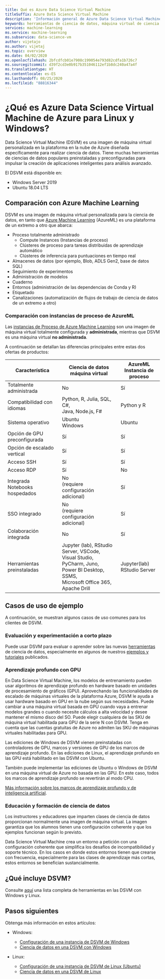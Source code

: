```yaml
---
title: Qué es Azure Data Science Virtual Machine
titleSuffix: Azure Data Science Virtual Machine
description: 'Información general de Azure Data Science Virtual Machine: una máquina virtual fácil de usar en la plataforma de la nube de Azure, con herramientas y bibliotecas preinstaladas y configuradas para la práctica de la ciencia de datos.'
keywords: herramientas de ciencia de datos, máquina virtual de ciencia de datos, herramientas para la ciencia de datos, ciencia de datos de linux
services: machine-learning
ms.service: machine-learning
ms.subservice: data-science-vm
author: vijetajo
ms.author: vijetaj
ms.topic: overview
ms.date: 04/02/2020
ms.openlocfilehash: 2bfcdfcb01e7908c199054e793d82cdfa1b726c7
ms.sourcegitcommit: d39f2cd3e0b917b351046112ef1b8dc240a47a4f
ms.translationtype: HT
ms.contentlocale: es-ES
ms.lasthandoff: 08/25/2020
ms.locfileid: "88816344"
---
```

# <a name="what-is-the-azure-data-science-virtual-machine-for-linux-and-windows"></a>¿Qué es Azure Data Science Virtual Machine de Azure para Linux y Windows?

Data Science Virtual Machine (DSVM) es una imagen de máquina virtual personalizada en la plataforma en la nube de Azure diseñada específicamente para realizar ciencia de datos. Tiene muchas herramientas de ciencias de datos populares preinstaladas y preconfiguradas para impulsar la creación de aplicaciones inteligentes para análisis avanzado.

El DSVM está disponible en:

+ Windows Server 2019
+ Ubuntu 18.04 LTS

## <a name="comparison-with-azure-machine-learning"></a>Comparación con Azure Machine Learning

DSVM es una imagen de máquina virtual personalizada para la ciencia de datos, en tanto que [Azure Machine Learning](https://docs.microsoft.com/azure/machine-learning/overview-what-is-azure-ml) (AzureML) es una plataforma de un extremo a otro que abarca:

+ Proceso totalmente administrado
  + Compute Instances (Instancias de proceso)
  + Clústeres de proceso para tareas distribuidas de aprendizaje automático
  + Clústeres de inferencia para puntuaciones en tiempo real
+ Almacenes de datos (por ejemplo, Blob, ADLS Gen2, base de datos SQL)
+ Seguimiento de experimentos
+ Administración de modelos
+ Cuaderno
+ Entornos (administración de las dependencias de Conda y R)
+ Etiquetado
+ Canalizaciones (automatización de flujos de trabajo de ciencia de datos de un extremo a otro)

### <a name="comparison-with-azureml-compute-instances"></a>Comparación con instancias de proceso de AzureML

Las [instancias de Proceso de Azure Machine Learning](https://docs.microsoft.com/azure/machine-learning/concept-compute-instance) son una imagen de máquina virtual totalmente configurada y __administrada__, mientras que DSVM es una máquina virtual __no administrada__.

A continuación se detallan las diferencias principales entre estas dos ofertas de productos:


|Característica |Ciencia de datos<br>máquina virtual |AzureML<br>Instancia de proceso  | 
|---------|---------|---------|
| Totalmente administrada | No        | Sí        |
|Compatibilidad con idiomas     |  Python, R, Julia, SQL, C#,<br> Java, Node.js, F#       | Python y R        |
|Sistema operativo     | Ubuntu<br>Windows         |    Ubuntu     |
|Opción de GPU preconfigurada     |  Sí       |    Sí     |
|Opción de escalado vertical | Sí | Sí |
|Acceso SSH    | Sí        |    Sí     |
|Acceso RDP    | Sí        |     No    |
|Integrada<br>Notebooks hospedados     |   No<br>(requiere configuración adicional)      |      Sí   |
|SSO integrado     | No <br>(requiere configuración adicional)         |    Sí     |
|Colaboración integrada     | No         | Sí        |
|Herramientas preinstaladas     |  Jupyter (lab), RStudio Server, VSCode,<br> Visual Studio, PyCharm, Juno,<br>Power BI Desktop, SSMS, <br>Microsoft Office 365, Apache Drill       |     Jupyter(lab)<br> RStudio Server   |

## <a name="sample-use-cases"></a>Casos de uso de ejemplo

A continuación, se muestran algunos casos de uso comunes para los clientes de DSVM.

### <a name="short-term-experimentation-and-evaluation"></a>Evaluación y experimentación a corto plazo

Puede usar DSVM para evaluar o aprender sobre las nuevas [herramientas](./tools-included.md) de ciencia de datos, especialmente en algunos de nuestros [ejemplos y tutoriales](./dsvm-samples-and-walkthroughs.md) publicados.

### <a name="deep-learning-with-gpus"></a>Aprendizaje profundo con GPU

En Data Science Virtual Machine, los modelos de entrenamiento pueden usar algoritmos de aprendizaje profundo en hardware basado en unidades de procesamiento de gráficos (GPU). Aprovechando las funcionalidades de escalado de máquinas virtuales de la plataforma Azure, DSVM le ayuda a usar hardware basado en GPU en la nube según sus necesidades. Puede cambiar a una máquina virtual basada en GPU cuando vaya a entrenar modelos grandes o cuando necesite cálculos a alta velocidad y desee mantener el mismo disco del SO. Puede elegir cualquiera de las SKU de máquina virtual habilitada para GPU de la serie N con DSVM. Tenga en cuenta que las cuentas gratuitas de Azure no admiten las SKU de máquinas virtuales habilitadas para GPU.

Las ediciones de Windows de DSVM vienen preinstaladas con controladores de GPU, marcos y versiones de GPU de los marcos de aprendizaje profundo. En las ediciones de Linux, el aprendizaje profundo en las GPU está habilitado en las DSVM con Ubuntu. 

También puede implementar las ediciones de Ubuntu o Windows de DSVM en una máquina virtual de Azure no basada en las GPU. En este caso, todos los marcos de aprendizaje profundo se revertirán al modo CPU.

[Más información sobre los marcos de aprendizaje profundo y de inteligencia artificial](dsvm-tools-deep-learning-frameworks.md).

### <a name="data-science-training-and-education"></a>Educación y formación de ciencia de datos

Los instructores y educadores que imparten clases de ciencia de datos proporcionan normalmente una imagen de máquina virtual. La imagen garantiza que los alumnos tienen una configuración coherente y que los ejemplos funcionan según lo previsto.

Data Science Virtual Machine crea un entorno a petición con una configuración coherente que simplifica los desafíos de incompatibilidad y soporte técnico. En los casos en donde estos entornos tienen que crearse con frecuencia, especialmente para las clases de aprendizaje más cortas, estos entornos se benefician sustancialmente.


## <a name="whats-included-on-the-dsvm"></a>¿Qué incluye DSVM?

Consulte [aquí](tools-included.md) una lista completa de herramientas en las DSVM con Windows y Linux.

## <a name="next-steps"></a>Pasos siguientes

Obtenga más información en estos artículos:

+ Windows:
  + [Configuración de una instancia de DSVM de Windows](provision-vm.md)
  + [Ciencia de datos en una DSVM con Windows](vm-do-ten-things.md)

+ Linux:
  + [Configuración de una instancia de DSVM de Linux (Ubuntu)](dsvm-ubuntu-intro.md)
  + [Ciencia de datos en una DSVM de Linux](linux-dsvm-walkthrough.md)
